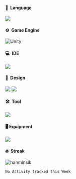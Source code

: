 #### 🚀 &nbsp;Language
<img src="https://img.shields.io/badge/C&thinsp;%23-7F00FF?style=for-the-badge&logo=.net&logoColor=white?"/>

#### ⚙️ &nbsp;Game Engine

<img alt="Unity" src="https://img.shields.io/badge/unity%20-%23000000.svg?&style=for-the-badge&logo=unity&logoColor=white"/>

#### 💻 &nbsp;IDE
<img src="https://img.shields.io/badge/Rider-fc0d3d?&style=for-the-badge&logo=rider&logoColor=white"/>

#### 🎨 &nbsp;Design
<img src="https://img.shields.io/badge/Aseprite-7D929E?&style=for-the-badge&logo=aseprite&logoColor=white"/> <img src="https://img.shields.io/badge/photoshop%20-%2331A8FF.svg?&style=for-the-badge&logo=adobe%20photoshop&logoColor=white"/>

#### 🛠 &nbsp;Tool

<img src="https://img.shields.io/badge/github%20-212121.svg?&style=for-the-badge&logo=github&logoColor=white"/> 

#### 🖥️ Equipment
<img src="https://img.shields.io/badge/Apple-Mac_Mini_2018-999999?style=for-the-badge&logo=apple&logoColor=white"/>

#### 🔥 &nbsp;Streak
<img align="center" src="https://github-readme-streak-stats.herokuapp.com/?user=hanminsik&count_private=true&theme=radical" alt="hanminsik" />

<!--START_SECTION:waka-->
```text
No Activity tracked this Week
```
<!--END_SECTION:waka-->

